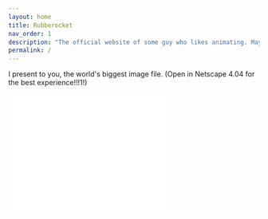 ```yaml
---
layout: home
title: Rubberocket
nav_order: 1
description: "The official website of some guy who likes animating. May also include other things to look at."
permalink: /
---
```


I present to you, the world's biggest image file. (Open in Netscape 4.04 for the best experience!!!1!)


![world's worst loading image](/assets/images/joke/slowload.gif)

<div class="clippy">
<link rel="stylesheet" href="/assets/clippy.css" type="text/css">
<script type="text/javascript">
clippy.load('Clippy', function(agent){
    // Do anything with the loaded agent
    agent.show();
    agent.speak("It looks like you're visiting Rubberocket. Would you like any help with surfing the net?");
});
</script>
<script src="https://unpkg.com/clippyjs@latest" type="text/javascript"></script>
</div>